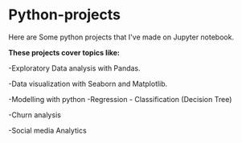 # Python-projects
Here are Some python projects that I've made on Jupyter notebook. 


**These projects cover topics like:**

-Exploratory Data analysis with Pandas.

-Data visualization with Seaborn and Matplotlib.

-Modelling with python -Regression
                       - Classification (Decision Tree)

-Churn analysis

-Social media Analytics

